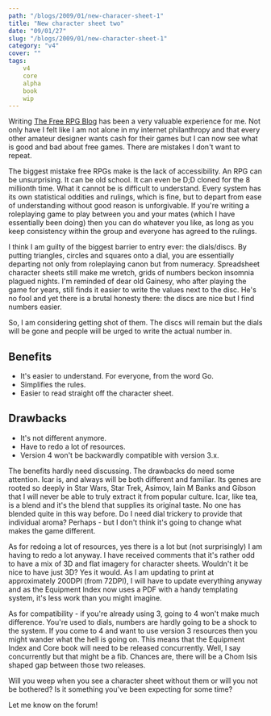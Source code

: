 ```yaml
---
path: "/blogs/2009/01/new-characer-sheet-1"
title: "New character sheet two"
date: "09/01/27"
slug: "/blogs/2009/01/new-character-sheet-1"
category: "v4"
cover: ""
tags:
    v4
    core
    alpha
    book
    wip
---
```


Writing [The Free RPG Blog](https://www.thefreerpgblog.com) has been a very valuable experience for me. Not only have I felt like I am not alone in my internet philanthropy and that every other amateur designer wants cash for their games but I can now see what is good and bad about free games. There are mistakes I don't want to repeat.

The biggest mistake free RPGs make is the lack of accessibility. An RPG can be unsurprising. It can be old school. It can even be D;D cloned for the 8 millionth time. What it cannot be is difficult to understand. Every system has its own statistical oddities and rulings, which is fine, but to depart from ease of understanding without good reason is unforgivable. If you're writing a roleplaying game to play between you and your mates (which I have essentially been doing) then you can do whatever you like, as long as you keep consistency within the group and everyone has agreed to the rulings.

I think I am guilty of the biggest barrier to entry ever: the dials/discs. By putting triangles, circles and squares onto a dial, you are essentially departing not only from roleplaying canon but from numeracy. Spreadsheet character sheets still make me wretch, grids of numbers beckon insomnia plagued nights. I'm reminded of dear old Gainesy, who after playing the game for years, still finds it easier to write the values next to the disc. He's no fool and yet there is a brutal honesty there: the discs are nice but I find numbers easier.

So, I am considering getting shot of them. The discs will remain but the dials will be gone and people will be urged to write the actual number in.

## Benefits
- It's easier to understand. For everyone, from the word Go.
- Simplifies the rules.
- Easier to read straight off the character sheet.

## Drawbacks
- It's not different anymore.
- Have to redo a lot of resources.
- Version 4 won't be backwardly compatible with version 3.x.

The benefits hardly need discussing. The drawbacks do need some attention. Icar is, and always will be both different and familiar. Its genes are rooted so deeply in Star Wars, Star Trek, Asimov, Iain M Banks and Gibson that I will never be able to truly extract it from popular culture. Icar, like tea, is a blend and it's the blend that supplies its original taste. No one has blended quite in this way before. Do I need dial trickery to provide that individual aroma? Perhaps - but I don't think it's going to change what makes the game different.

As for redoing a lot of resources, yes there is a lot but (not surprisingly) I am having to redo a lot anyway. I have received comments that it's rather odd to have a mix of 3D and flat imagery for character sheets. Wouldn't it be nice to have just 3D? Yes it would. As I am updating to print at approximately 200DPI (from 72DPI), I will have to update everything anyway and as the Equipment Index now uses a PDF with a handy templating system, it's less work than you might imagine.

As for compatibility - if you're already using 3, going to 4 won't make much difference. You're used to dials, numbers are hardly going to be a shock to the system. If you come to 4 and want to use version 3 resources then you might wander what the hell is going on. This means that the Equipment Index and Core book will need to be released concurrently. Well, I say concurrently but that might be a fib. Chances are, there will be a Chom Isis shaped gap between those two releases.

Will you weep when you see a character sheet without them or will you not be bothered? Is it something you've been expecting for some time?

Let me know on the forum!